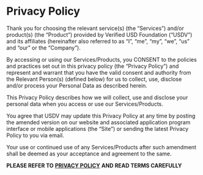 # Privacy Policy

Thank you for choosing the relevant service(s) (the “Services”) and/or product(s) (the “Product”) provided by Verified USD Foundation (“USDV”) and its affiliates (hereinafter also referred to as “I”, “me”, “my”, “we”, “us” and “our” or the “Company”).&#x20;

By accessing or using our Services/Products, you CONSENT to the policies and practices set out in this privacy policy (the “Privacy Policy”) and represent and warrant that you have the valid consent and authority from the Relevant Person(s) (defined below) for us to collect, use, disclose and/or process your Personal Data as described herein.&#x20;

This Privacy Policy describes how we will collect, use and disclose your personal data when you access or use our Services/Products.&#x20;

You agree that USDV may update this Privacy Policy at any time by posting the amended version on our website and associated application program interface or mobile applications (the “Site”) or sending the latest Privacy Policy to you via email.&#x20;

Your use or continued use of any Services/Products after such amendment shall be deemed as your acceptance and agreement to the same.

**PLEASE REFER TO** [**PRIVACY POLICY**](https://usdv.money/privacy-policy) **AND READ TERMS CAREFULLY**
